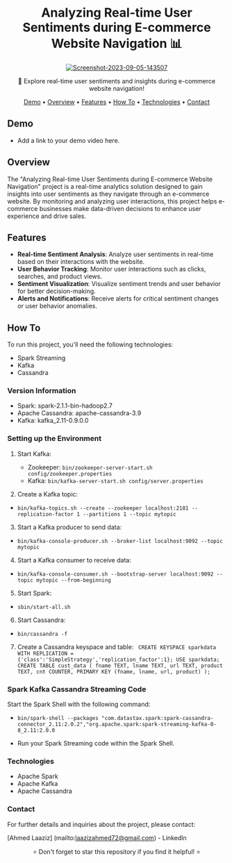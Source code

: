 <h1 align="center">Analyzing Real-time User Sentiments during E-commerce Website Navigation 📊</h1>

<p align="center">
  <a href="https://ibb.co/DKjvyqj"><img src="https://i.ibb.co/VBkzZKk/Screenshot-2023-09-05-143507.png" alt="Screenshot-2023-09-05-143507" border="0" /></a>
</p>

<p align="center">🛒 Explore real-time user sentiments and insights during e-commerce website navigation!</p>

<p align="center">
  <a href="#demo">Demo</a> •
  <a href="#overview">Overview</a> •
  <a href="#features">Features</a> •
  <a href="#how-to">How To</a> •
  <a href="#technologies">Technologies</a> •
  <a href="#contact">Contact</a>
</p>

## Demo
- Add a link to your demo video here.

## Overview
The "Analyzing Real-time User Sentiments during E-commerce Website Navigation" project is a real-time analytics solution designed to gain insights into user sentiments as they navigate through an e-commerce website. By monitoring and analyzing user interactions, this project helps e-commerce businesses make data-driven decisions to enhance user experience and drive sales.

## Features
- **Real-time Sentiment Analysis**: Analyze user sentiments in real-time based on their interactions with the website.
- **User Behavior Tracking**: Monitor user interactions such as clicks, searches, and product views.
- **Sentiment Visualization**: Visualize sentiment trends and user behavior for better decision-making.
- **Alerts and Notifications**: Receive alerts for critical sentiment changes or user behavior anomalies.

## How To
To run this project, you'll need the following technologies:

- Spark Streaming
- Kafka
- Cassandra

### Version Information
- Spark: spark-2.1.1-bin-hadoop2.7
- Apache Cassandra: apache-cassandra-3.9
- Kafka: kafka_2.11-0.9.0.0

### Setting up the Environment
1. Start Kafka:
   - Zookeeper: `bin/zookeeper-server-start.sh config/zookeeper.properties`
   - Kafka: `bin/kafka-server-start.sh config/server.properties`

2. Create a Kafka topic:
- `bin/kafka-topics.sh --create --zookeeper localhost:2181 --replication-factor 1 --partitions 1 --topic mytopic` 

3. Start a Kafka producer to send data:
- `bin/kafka-console-producer.sh --broker-list localhost:9092 --topic mytopic`

4. Start a Kafka consumer to receive data:
- `bin/kafka-console-consumer.sh --bootstrap-server localhost:9092 --topic mytopic --from-beginning`

5. Start Spark:
- `sbin/start-all.sh`

6. Start Cassandra:
- `bin/cassandra -f`

7. Create a Cassandra keyspace and table:
`
CREATE KEYSPACE sparkdata WITH REPLICATION = {'class':'SimpleStrategy','replication_factor':1};
USE sparkdata;
CREATE TABLE cust_data (
  fname TEXT,
  lname TEXT,
  url TEXT,
  product TEXT,
  cnt COUNTER,
  PRIMARY KEY (fname, lname, url, product)
);`


### Spark Kafka Cassandra Streaming Code

Start the Spark Shell with the following command:
- `bin/spark-shell --packages "com.datastax.spark:spark-cassandra-connector_2.11:2.0.2","org.apache.spark:spark-streaming-kafka-0-8_2.11:2.0.0`

- Run your Spark Streaming code within the Spark Shell.

### Technologies
- Apache Spark
- Apache Kafka
- Apache Cassandra


### Contact
For further details and inquiries about the project, please contact:

[Ahmed Laaziz] (mailto:laazizahmed72@gmail.com) - LinkedIn
<p align="center">⭐ Don't forget to star this repository if you find it helpful! ⭐</p>
